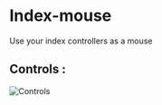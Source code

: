 # Index-mouse
Use your index controllers as a mouse

## Controls :
![Controls](https://github.com/TheNoteGuy/Index-mouse/assets/91007157/7610774d-21b4-4366-ace9-4b4b6e6c2139)

